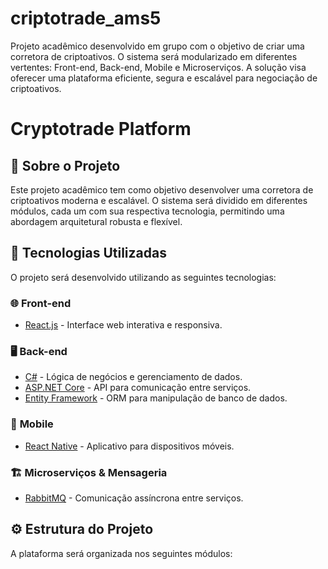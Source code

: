 # criptotrade_ams5
Projeto acadêmico desenvolvido em grupo com o objetivo de criar uma corretora de criptoativos. O sistema será modularizado em diferentes vertentes: Front-end, Back-end, Mobile e Microserviços. A solução visa oferecer uma plataforma eficiente, segura e escalável para negociação de criptoativos.

# Cryptotrade Platform

## 📌 Sobre o Projeto
Este projeto acadêmico tem como objetivo desenvolver uma corretora de criptoativos moderna e escalável. O sistema será dividido em diferentes módulos, cada um com sua respectiva tecnologia, permitindo uma abordagem arquitetural robusta e flexível.

## 🚀 Tecnologias Utilizadas
O projeto será desenvolvido utilizando as seguintes tecnologias:

### 🌐 **Front-end**
- [React.js](https://react.dev/) - Interface web interativa e responsiva.

### 🖥️ **Back-end**
- [C#](https://learn.microsoft.com/en-us/dotnet/csharp/) - Lógica de negócios e gerenciamento de dados.
- [ASP.NET Core](https://learn.microsoft.com/en-us/aspnet/core/) - API para comunicação entre serviços.
- [Entity Framework](https://learn.microsoft.com/en-us/ef/) - ORM para manipulação de banco de dados.

### 📱 **Mobile**
- [React Native](https://reactnative.dev/) - Aplicativo para dispositivos móveis.

### 🏗️ **Microserviços & Mensageria**
- [RabbitMQ](https://www.rabbitmq.com/) - Comunicação assíncrona entre serviços.

## ⚙️ Estrutura do Projeto
A plataforma será organizada nos seguintes módulos:
